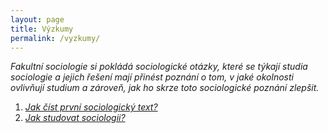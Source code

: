 ```yaml
---
layout: page
title: Výzkumy
permalink: /vyzkumy/
---
```


_Fakultní sociologie si pokládá sociologické otázky, které se týkají studia sociologie a jejich řešení mají přinést poznání o tom, v jaké okolnosti ovlivňují studium a zároveň, jak ho skrze toto sociologické poznání zlepšit._

1. [*Jak číst první sociologický text?*](http://fakultnisociologie.cz/vyzkum/2018/07/02/jak-cist-sociologii.html)
2. [*Jak studovat sociologii?*](http://fakultnisociologie.cz/vyzkum/2018/05/06/jak-studovat-sociologii.html)

